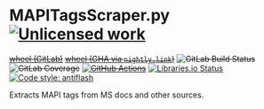 MAPITagsScraper.py [![Unlicensed work](https://raw.githubusercontent.com/unlicense/unlicense.org/master/static/favicon.png)](https://unlicense.org/)
===============
~~[wheel (GitLab)](https://gitlab.com/KOLANICH-tools/MAPITagsScraper.py/-/jobs/artifacts/master/raw/dist/MAPITagsScraper-0.CI-py3-none-any.whl?job=build)~~
~~[wheel (GHA via `nightly.link`)](https://nightly.link/KOLANICH-tools/MAPITagsScraper.py/workflows/CI/master/MAPITagsScraper-0.CI-py3-none-any.whl)~~
~~![GitLab Build Status](https://gitlab.com/KOLANICH-tools/MAPITagsScraper.py/badges/master/pipeline.svg)~~
~~![GitLab Coverage](https://gitlab.com/KOLANICH-tools/MAPITagsScraper.py/badges/master/coverage.svg)~~
~~[![GitHub Actions](https://github.com/KOLANICH-tools/MAPITagsScraper.py/workflows/CI/badge.svg)](https://github.com/KOLANICH-tools/MAPITagsScraper.py/actions/)~~
[![Libraries.io Status](https://img.shields.io/librariesio/github/KOLANICH-tools/MAPITagsScraper.py.svg)](https://libraries.io/github/KOLANICH-tools/MAPITagsScraper.py)
[![Code style: antiflash](https://img.shields.io/badge/code%20style-antiflash-FFF.svg)](https://codeberg.org/KOLANICH-tools/antiflash.py)

Extracts MAPI tags from MS docs and other sources.
